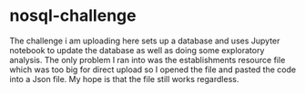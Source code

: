 # nosql-challenge
The challenge i am uploading here sets up a database and uses Jupyter notebook to update the database as well as doing some exploratory analysis. The only problem 
I ran into was the establishments resource file which was too big for direct upload so I opened the file and pasted the code into a Json file. My hope is that 
the file still works regardless.
